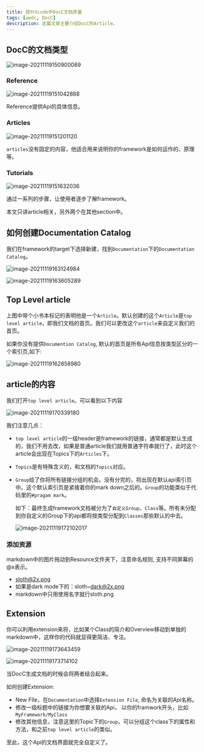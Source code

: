 ```yaml
---
title: 提升Xcode中DocC文档质量
tags: [wwdc, DocC]
description: 这篇文章主要介绍DocC的Article。
---
```

##  DocC的文档类型

![image-20211119150900089](https://tva1.sinaimg.cn/large/008i3skNgy1gwkh6ikmytj30jc0aqglz.jpg)

### Reference

![image-20211119151042888](https://tva1.sinaimg.cn/large/008i3skNgy1gwkh8an5hpj30ye0j6aaq.jpg)

Reference提供Api的具体信息。

### Articles

![image-20211119151201120](https://tva1.sinaimg.cn/large/008i3skNgy1gwkh9nxaaej30xi0iidh1.jpg)

`articles`没有固定的内容，他适合用来说明你的framework是如何运作的、原理等。

### Tutorials

![image-20211119151632036](https://tva1.sinaimg.cn/large/008i3skNgy1gwkhecx9msj30we0i4dgb.jpg)

通过一系列的步骤，让使用者逐步了解framework。

本文只讲article相关，另外两个在其他section中。

## 如何创建Documentation Catalog

我们在framework的target下选择新建，找到`Documentation`下的`Documentation Catalog`。

![image-20211119163124984](https://tva1.sinaimg.cn/large/008i3skNgy1gwkjk9nlm7j30kk0jaq3u.jpg)

![image-20211119163605289](https://tva1.sinaimg.cn/large/008i3skNgy1gwkjp56137j30jq0483yj.jpg)

## Top Level article

上图中带个小书本标记的表明他是一个`Article`。默认创建的这个`Article`是`top level article`，即我们文档的首页。我们可以更改这个`article`来自定义我们的首页。

如果你没有提供`Documention Catalog`,  默认的首页是所有Api信息按类型区分的一个索引页,如下: 

![image-20211119162858980](https://tva1.sinaimg.cn/large/008i3skNgy1gwkjhqt524j30yi0kkgmp.jpg)

## article的内容

我们打开`top level article`。可以看到以下内容

![image-20211119170339180](https://tva1.sinaimg.cn/large/008i3skNgy1gwkkhu0zqqj30yb0u0djd.jpg)

我们注意几点：

- `top level article`的一级header是framework的链接，通常都是默认生成的，我们不用去改，如果是普通article我们就用普通字符串就行了，此时这个article会出现在Topics下的`Articles`下。

- `Topics`是有特殊含义的，和文档的`Topics`对应。

- `Group`给了你将所有链接分组的机会。没有分完的，将出现在默认api索引页中。这个默认索引页是紧接着你的mark down之后的。`Group`的功能类似于代码里的`#pragam mark`。

  如下：最终生成framework文档被分为了`自定义Group`、`Class`等。所有未分配到你自定义的Group下的api都将按类型分配到`Classes`那些默认的中去。

  ![image-20211119172102017](https://tva1.sinaimg.cn/large/008i3skNgy1gwkkzwgzilj30bq0mqgmd.jpg)

### 添加资源

markdown中的图片拖动到Resource文件夹下，注意命名规则, 支持不同屏幕的@x表示。

- sloth@2x.png
- 如果是dark mode下的：sloth~dark@2x.png
- markdown中只用使用名字就行sloth.png

## Extension

你可以利用extension来将，比如某个Class的简介和Overview移动到单独的markdown中，这样你的代码就显得更简洁、专注。

![image-20211119173643459](https://tva1.sinaimg.cn/large/008i3skNgy1gwklg8mka1j30rk0g4t9b.jpg)

![image-20211119173714102](https://tva1.sinaimg.cn/large/008i3skNgy1gwklgr1f0aj30pg0fsdge.jpg)

当DocC生成文档的时候会将两者结合起来。

如何创建Extension:

- New FIle，在`Documentation`中选择`Extension File`, 命名为关联的Api名称。
- 修改一级标题中的链接为你想要关联的Api， 以你的framwork开头，比如`MyFramework/MyClass`
- 修改其他信息，注意这里的Topic下的`Group`，可以分组这个class下的属性和方法，和之前`top level article`的类似。

至此，这个Api的文档界面就完全自定义了。
